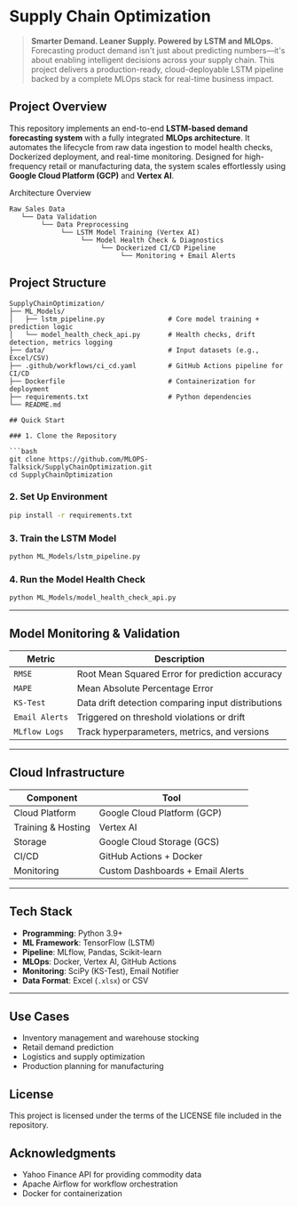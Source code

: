 # Supply Chain Optimization

> **Smarter Demand. Leaner Supply. Powered by LSTM and MLOps.**  
> Forecasting product demand isn't just about predicting numbers—it's about enabling intelligent decisions across your supply chain. This project delivers a production-ready, cloud-deployable LSTM pipeline backed by a complete MLOps stack for real-time business impact.

## Project Overview

This repository implements an end-to-end **LSTM-based demand forecasting system** with a fully integrated **MLOps architecture**. It automates the lifecycle from raw data ingestion to model health checks, Dockerized deployment, and real-time monitoring. Designed for high-frequency retail or manufacturing data, the system scales effortlessly using **Google Cloud Platform (GCP)** and **Vertex AI**.

Architecture Overview

```
Raw Sales Data
   └── Data Validation
        └── Data Preprocessing
             └── LSTM Model Training (Vertex AI)
                  └── Model Health Check & Diagnostics
                       └── Dockerized CI/CD Pipeline
                            └── Monitoring + Email Alerts
```

## Project Structure

```
SupplyChainOptimization/
├── ML_Models/
│   ├── lstm_pipeline.py                # Core model training + prediction logic
│   └── model_health_check_api.py       # Health checks, drift detection, metrics logging
├── data/                               # Input datasets (e.g., Excel/CSV)
├── .github/workflows/ci_cd.yaml        # GitHub Actions pipeline for CI/CD
├── Dockerfile                          # Containerization for deployment
├── requirements.txt                    # Python dependencies
└── README.md

## Quick Start

### 1. Clone the Repository

```bash
git clone https://github.com/MLOPS-Talksick/SupplyChainOptimization.git
cd SupplyChainOptimization
```

### 2. Set Up Environment

```bash
pip install -r requirements.txt
```

### 3. Train the LSTM Model

```bash
python ML_Models/lstm_pipeline.py
```

### 4. Run the Model Health Check

```bash
python ML_Models/model_health_check_api.py
```

---

## Model Monitoring & Validation

| Metric           | Description                                       |
|------------------|---------------------------------------------------|
| `RMSE`           | Root Mean Squared Error for prediction accuracy   |
| `MAPE`           | Mean Absolute Percentage Error                   |
| `KS-Test`        | Data drift detection comparing input distributions |
| `Email Alerts`   | Triggered on threshold violations or drift       |
| `MLflow Logs`    | Track hyperparameters, metrics, and versions     |

---

## Cloud Infrastructure

| Component        | Tool                     |
|------------------|--------------------------|
| Cloud Platform   | Google Cloud Platform (GCP) |
| Training & Hosting | Vertex AI               |
| Storage          | Google Cloud Storage (GCS) |
| CI/CD            | GitHub Actions + Docker  |
| Monitoring       | Custom Dashboards + Email Alerts |

---

## Tech Stack

- **Programming**: Python 3.9+
- **ML Framework**: TensorFlow (LSTM)
- **Pipeline**: MLflow, Pandas, Scikit-learn
- **MLOps**: Docker, Vertex AI, GitHub Actions
- **Monitoring**: SciPy (KS-Test), Email Notifier
- **Data Format**: Excel (`.xlsx`) or CSV

---

##  Use Cases

- Inventory management and warehouse stocking
- Retail demand prediction
- Logistics and supply optimization
- Production planning for manufacturing

## License

This project is licensed under the terms of the LICENSE file included in the repository.

## Acknowledgments

- Yahoo Finance API for providing commodity data
- Apache Airflow for workflow orchestration
- Docker for containerization
